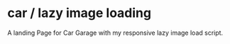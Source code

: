 # car / lazy image  loading
A landing Page for  Car Garage with my responsive lazy image load script.
